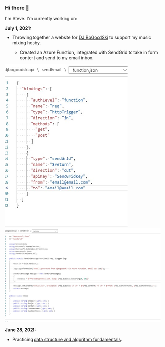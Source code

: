 ### Hi there 👋

<p>I'm Steve.  I'm currently working on:</p> 

<p><b>July 1, 2021:</b></p> 
<ul>
  <li>Throwing together a website for <a href="https://github.com/sbogucki12/djbogoodski">DJ BoGoodSki</a> to support my music mixing hobby.</li>
 <ul><li>Created an Azure Function, integrated with SendGrid to take in form content and send to my email inbox.</li></ul>
</ul> 
<p>
  <img src="https://raw.githubusercontent.com/sbogucki12/djbogoodski/main/readmeFiles/functionBindings.jpg" />
<img src="https://raw.githubusercontent.com/sbogucki12/djbogoodski/main/readmeFiles/functionScript.jpg" />
  </p>
<p><b>June 28, 2021:</b></p> 
<ul>
  <li> Practicing <a href="https://github.com/sbogucki12/AlgosAndDataStructures">data structure and algorithm fundamentals</a>.</li> 
  <!-- <li>Enhancing my design skills via a project with which I have some leeway with a client: <a href="https://github.com/sbogucki12/dwalesska">Repo</a></li>
  <li>Practicing .NET unit testing with xUnit via a practice web API: <a href="https://github.com/sbogucki12/weatherapi">Repo</a>.</li> -->
</ul>  

